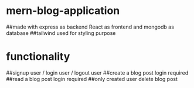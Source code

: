 # mern-blog-application
##made with express as backend React as frontend and mongodb as database
##tailwind used for styling purpose
# functionality
##signup user / login user / logout user
##create a blog post login required
##read a blog post login required
##only created user delete blog post
